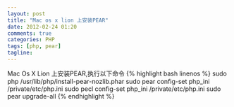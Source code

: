 ```yaml
---
layout: post
title: "Mac os x lion 上安装PEAR"
date: 2012-02-24 01:20
comments: true
categories: PHP
tags: [php, pear]
tagline: 
---
```

Mac Os X Lion 上安装PEAR,执行以下命令
{% highlight bash linenos %}
sudo php /usr/lib/php/install-pear-nozlib.phar
sudo pear config-set php_ini /private/etc/php.ini
sudo pecl config-set php_ini /private/etc/php.ini
sudo pear upgrade-all 
{% endhighlight %}


